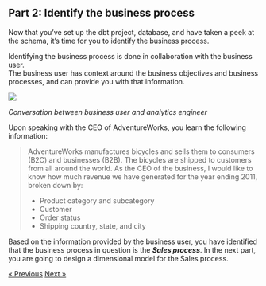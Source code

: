 ## Part 2: Identify the business process

Now that you’ve set up the dbt project, database, and have taken a peek at the schema, it’s time for you to identify the business process. 

Identifying the business process is done in collaboration with the business user.\
The business user has context around the business objectives and business processes, and can provide you with that information. 

![](img/conversation.png)

*Conversation between business user and analytics engineer*

Upon speaking with the CEO of AdventureWorks, you learn the following information: 

<blockquote>
AdventureWorks manufactures bicycles and sells them to consumers (B2C) and businesses (B2B). The bicycles are shipped to customers from all around the world. As the CEO of the business, I would like to know how much revenue we have generated for the year ending 2011, broken down by: 

- Product category and subcategory 
- Customer 
- Order status 
- Shipping country, state, and city
</blockquote>

Based on the information provided by the business user, you have identified that the business process in question is the ***Sales process***. In the next part, you are going to design a dimensional model for the Sales process. 

[&laquo; Previous](part01-setup-dbt-project.md) [Next &raquo;](part03-identify-fact-dimension.md)
